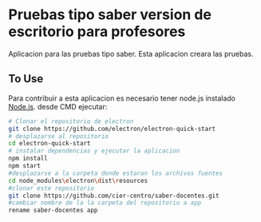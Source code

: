 # Pruebas tipo saber version de escritorio para profesores

Aplicacion para las pruebas tipo saber. Esta aplicacion creara las pruebas.

## To Use

Para contribuir a esta aplicacion es necesario tener node.js instalado [Node.js](https://nodejs.org/en/download/). desde CMD ejecutar:

```bash
# Clonar el repositorio de electron
git clone https://github.com/electron/electron-quick-start
# desplazarse al repositorio
cd electron-quick-start
# instalar dependencias y ejecutar la aplicacion
npm install 
npm start
#desplazarse a la carpeta donde estaran los archivos fuentes
cd node_modules\electron\dist\resources
#clonar este repositorio
git clone https://github.com/cier-centro/saber-docentes.git
#cambiar nombre de la la carpeta del repositorio a app
rename saber-docentes app
```

